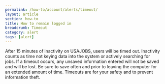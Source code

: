 ```yaml
---
permalink: /how-to/account/alerts/timeout/
layout: article
section: how-to
title: How to remain logged in
breadcrumb: Timeout
category: alert
tags: [alert]
---
```


After 15 minutes of inactivity on USAJOBS, users will be timed out. Inactivity counts as time not keying data into the system or actively searching for jobs. If a timeout occurs, any unsaved information entered will not be saved and will be lost. Be sure to save often and prior to leaving the computer for an extended amount of time. Timeouts are for your safety and to prevent information theft.
